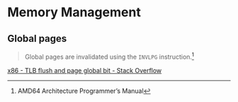 # Memory Management
## Global pages
> Global pages are invalidated using the `INVLPG` instruction.[^amd]

[x86 - TLB flush and page global bit - Stack Overflow](https://stackoverflow.com/questions/21085049/tlb-flush-and-page-global-bit)


[^amd]: AMD64 Architecture Programmer’s Manual